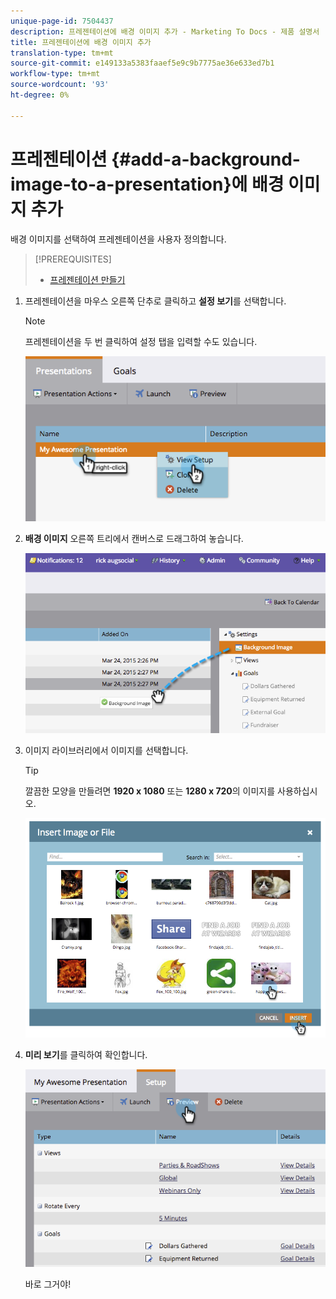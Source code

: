 ```yaml
---
unique-page-id: 7504437
description: 프레젠테이션에 배경 이미지 추가 - Marketing To Docs - 제품 설명서
title: 프레젠테이션에 배경 이미지 추가
translation-type: tm+mt
source-git-commit: e149133a5383faaef5e9c9b7775ae36e633ed7b1
workflow-type: tm+mt
source-wordcount: '93'
ht-degree: 0%

---
```



# 프레젠테이션 {#add-a-background-image-to-a-presentation}에 배경 이미지 추가

배경 이미지를 선택하여 프레젠테이션을 사용자 정의합니다.

>[!PREREQUISITES]
>
>* [프레젠테이션 만들기](create-a-presentation.md)

>



1. 프레젠테이션을 마우스 오른쪽 단추로 클릭하고 **설정 보기**&#x200B;를 선택합니다.

   >[!NOTE]
   >
   >프레젠테이션을 두 번 클릭하여 설정 탭을 입력할 수도 있습니다.

   ![](assets/image2015-3-24-14-3a36-3a52.png)

1. **배경 이미지** 오른쪽 트리에서 캔버스로 드래그하여 놓습니다.

   ![](assets/image2015-3-24-14-3a39-3a40.png)

1. 이미지 라이브러리에서 이미지를 선택합니다.

   >[!TIP]
   >
   >깔끔한 모양을 만들려면 **1920 x 1080** 또는 **1280 x 720**&#x200B;의 이미지를 사용하십시오.

   ![](assets/image2015-3-24-14-3a47-3a57.png)

1. **미리 보기**&#x200B;를 클릭하여 확인합니다.

   ![](assets/image2015-3-24-14-3a51-3a1.png)

   바로 그거야!

